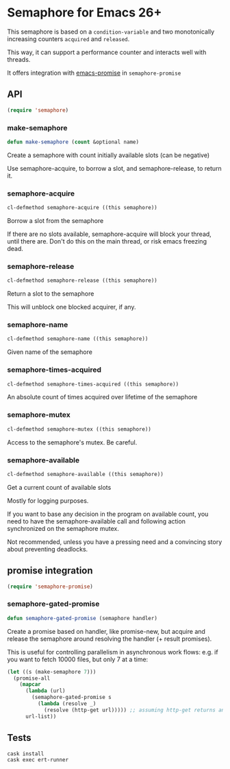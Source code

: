 # Semaphore for Emacs 26+

This semaphore is based on a `condition-variable` and two monotonically increasing counters `acquired` and `released`.

This way, it can support a performance counter and interacts well with threads.

It offers integration with [emacs-promise](https://github.com/chuntaro/emacs-promise) in `semaphore-promise`

## API

```el
(require 'semaphore)
```

### make-semaphore
```el
defun make-semaphore (count &optional name)
```
Create a semaphore with count initially available slots (can be negative)

Use semaphore-acquire, to borrow a slot, and semaphore-release, to return it.

### semaphore-acquire
```el
cl-defmethod semaphore-acquire ((this semaphore))
```
Borrow a slot from the semaphore

If there are no slots available, semaphore-acquire will block your thread, until there are.
Don't do this on the main thread, or risk emacs freezing dead.

### semaphore-release
```el
cl-defmethod semaphore-release ((this semaphore))
```
Return a slot to the semaphore

This will unblock one blocked acquirer, if any.

### semaphore-name
```el
cl-defmethod semaphore-name ((this semaphore))
```
Given name of the semaphore

### semaphore-times-acquired
```el
cl-defmethod semaphore-times-acquired ((this semaphore))
```
An absolute count of times acquired over lifetime of the semaphore

### semaphore-mutex
```el
cl-defmethod semaphore-mutex ((this semaphore))
```
Access to the semaphore's mutex. Be careful.

### semaphore-available
```el
cl-defmethod semaphore-available ((this semaphore))
```
Get a current count of available slots

Mostly for logging purposes.

If you want to base any decision in the program on available
count, you need to have the semaphore-available call and
following action synchronized on the semaphore mutex.

Not recommended, unless you have a pressing need and a
convincing story about preventing deadlocks.

## promise integration

```el
(require 'semaphore-promise)
```

### semaphore-gated-promise
```el
defun semaphore-gated-promise (semaphore handler)
```
Create a promise based on handler, like promise-new, but
acquire and release the semaphore around resolving the
handler (+ result promises).

This is useful for controlling parallelism in asynchronous work flows:
e.g. if you want to fetch 10000 files, but only 7 at a time:

```el
(let ((s (make-semaphore 7)))
  (promise-all
    (mapcar
      (lambda (url)
        (semaphore-gated-promise s
          (lambda (resolve _)
            (resolve (http-get url))))) ;; assuming http-get returns another promise
      url-list))
```

## Tests

```sh
cask install
cask exec ert-runner
```
